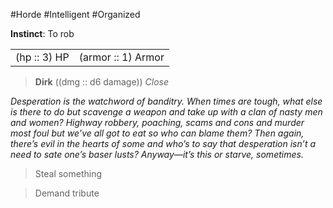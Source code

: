 #Horde #Intelligent #Organized

**Instinct**: To rob

|       |         |
| ----- | ------- |
| (hp :: 3) HP | (armor :: 1) Armor |

> **Dirk** ((dmg :: d6 damage))
> *Close*

*Desperation is the watchword of banditry. When times are tough, what else is there to do but scavenge a weapon and take up with a clan of nasty men and women? Highway robbery, poaching, scams and cons and murder most foul but we’ve all got to eat so who can blame them? Then again, there’s evil in the hearts of some and who’s to say that desperation isn’t a need  to sate one’s baser lusts? Anyway—it’s this or starve, sometimes.*

>Steal something

>Demand tribute